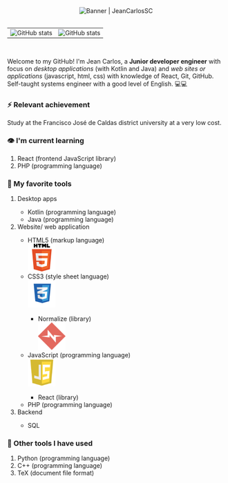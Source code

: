 <!---
  All small icons are in 64px^2 
-->
<div align="center">
  <img alt="Banner | JeanCarlosSC" src="https://i.imgur.com/34fiEUG.gif">
</div>

<br>

<table border="0">
  <tbody>
    <tr>
      <td border="0">
        <a>
          <img alt="GitHub stats" src="https://github-readme-stats.vercel.app/api?username=JeanCarlosSC&show_icons=true&hide_border=true&title_color=6CA0FF&icon_color=6CA0FF&bg_color=151515&text_color=c8c8c8" />
        </a>
      </td>
      <td border="0">
        <a>
          <img alt="GitHub stats" src="https://github-readme-stats.vercel.app/api/top-langs/?username=JeanCarlosSC&layout=compact&title_color=6CA0FF&icon_color=6CA0FF&bg_color=151515&text_color=c8c8c8&hide_border=tru)](https://github.com/anuraghazra/github-readme-stats">
        </a>
      </td>
    </tr>
  </tbody>
</table>

<br>

<p>
  Welcome to my GitHub! I'm Jean Carlos, a <b>Junior developer engineer</b> with focus on <i>desktop applications</i> (with Kotlin and Java) and <i>web sites or applications</i> (javascript, html, css) with knowledge of React, Git, GitHub. Self-taught systems engineer with a good level of English. 💻💻
</p>

<h3> ⚡ Relevant achievement</h3>

<p> Study at the Francisco José de Caldas district university at a very low cost.</p>

<h3> 👁 I'm current learning</h3>

<ol>
  <li> React (frontend JavaScript library)</li>
  <li> PHP (programming language)</li>
</ol>

<h3> 🧰 My favorite tools</h3>

<ol>
  <li>Desktop apps</li>

  <ul>
    <li>Kotlin (programming language)</li>
    <li>Java (programming language)</li>
  </ul>
  
  <li>Website/ web application</li>

  <ul>
    <li>HTML5 (markup language)</li>
    <img src="html5.png">
    <li>CSS3 (style sheet language)</li>
    <img src="images/css3.svg" width="64px" height="64px">
    <ul>
      <li>Normalize (library)</li>
      <img src="images/normalize.svg" width="64px" height="64px">
    </ul>
    <li>JavaScript (programming language)</li>
      <img src="images/js.jpg" width="64px" height="64px">
    <ul>
      <li>React (library)</li>
    </ul>
    <li>PHP (programming language)</li>
  </ul>
  
  <li>Backend</li>
  
  <ul>
    <li>SQL</li>
  </ul>
  
</ol>

<h3> 🧰 Other tools I have used</h3>

<ol>
  <li>Python (programming language)</li>
  <li>C++ (programming language)</li>
  <li>TeX (document file format)</li>
 </ol>
